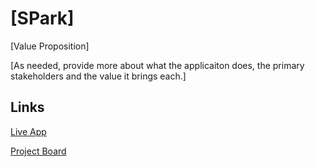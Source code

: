# [SPark]

[Value Proposition]

[As needed, provide more about what the applicaiton does, the primary stakeholders and the value it brings each.]

## Links

[Live App](https://repl.it)

[Project Board](../../projects/1)
